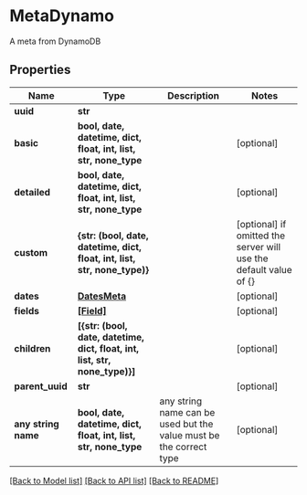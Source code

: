 # MetaDynamo

A meta from DynamoDB

## Properties
Name | Type | Description | Notes
------------ | ------------- | ------------- | -------------
**uuid** | **str** |  | 
**basic** | **bool, date, datetime, dict, float, int, list, str, none_type** |  | [optional] 
**detailed** | **bool, date, datetime, dict, float, int, list, str, none_type** |  | [optional] 
**custom** | **{str: (bool, date, datetime, dict, float, int, list, str, none_type)}** |  | [optional]  if omitted the server will use the default value of {}
**dates** | [**DatesMeta**](DatesMeta.md) |  | [optional] 
**fields** | [**[Field]**](Field.md) |  | [optional] 
**children** | **[{str: (bool, date, datetime, dict, float, int, list, str, none_type)}]** |  | [optional] 
**parent_uuid** | **str** |  | [optional] 
**any string name** | **bool, date, datetime, dict, float, int, list, str, none_type** | any string name can be used but the value must be the correct type | [optional]

[[Back to Model list]](../README.md#documentation-for-models) [[Back to API list]](../README.md#documentation-for-api-endpoints) [[Back to README]](../README.md)


